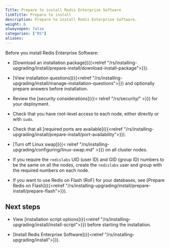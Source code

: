 ```yaml
---
Title: Prepare to install Redis Enterprise Software
linkTitle: Prepare to install
description: Prepare to install Redis Enterprise Software.
weight: 6
alwaysopen: false
categories: ["RS"]
aliases: 
---
```


Before you install Redis Enterprise Software:

- [Download an installation package]({{<relref "/rs/installing-upgrading/install/prepare-install/download-install-package">}}).

- [View installation questions]({{<relref "/rs/installing-upgrading/install/manage-installation-questions">}}) and optionally prepare answers before installation.

- Review the [security considerations]({{< relref "/rs/security/" >}}) for your deployment.

- Check that you have root-level access to each node, either directly or with `sudo`.

- Check that all [required ports are available]({{<relref "/rs/installing-upgrading/install/prepare-install/port-availability">}}).

- [Turn off Linux swap]({{< relref "/rs/installing-upgrading/configuring/linux-swap.md" >}}) on all cluster nodes.

- If you require the `redislabs` UID (user ID) and GID (group ID) numbers to be the same on all the nodes, create the `redislabs` user and group with the required numbers on each node.

- If you want to use Redis on Flash (RoF) for your databases, see [Prepare Redis on Flash]({{<relref "/rs/installing-upgrading/install/prepare-install/prepare-flash">}}).

## Next steps

- View [installation script options]({{<relref "/rs/installing-upgrading/install/install-script">}}) before starting the installation.

- [Install Redis Enterprise Software]({{<relref "/rs/installing-upgrading/install">}}).
